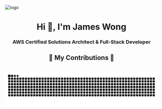 ![logo](https://github.com/zinxon/zinxon/blob/main/Github%20Banner.gif)

<h1 align="center">Hi 👋, I'm James Wong</h1>
<h3 align="center">AWS Certified Solutions Architect & Full-Stack Developer </h3>

<div align="center">
  <h2>🐍 My Contributions 🐍</h2>
  <br>
  <img alt="snake eating my contributions" src="https://raw.githubusercontent.com/zinxon/zinxon/output/github-contribution-grid-snake.svg" />
  
  <br/><br/><br/>
</div>
